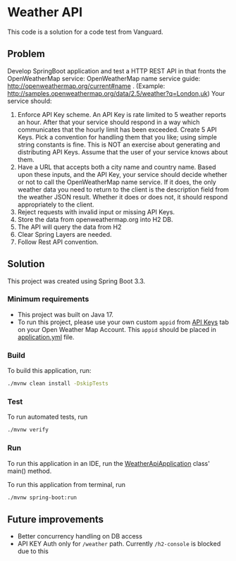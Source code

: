 # Weather API

This code is a solution for a code test from Vanguard.

## Problem

Develop SpringBoot application and test a HTTP REST API in that fronts the OpenWeatherMap service: OpenWeatherMap name service
guide: http://openweathermap.org/current#name . (Example: http://samples.openweathermap.org/data/2.5/weather?q=London,uk)
Your service should:

1. Enforce API Key scheme. An API Key is rate limited to 5 weather reports an hour. After that your service should respond in a way which
   communicates that the hourly limit has been exceeded. Create 5 API Keys. Pick a convention for handling them that you like; using simple
   string constants is fine. This is NOT an exercise about generating and distributing API Keys. Assume that the user of your service knows
   about them.
2. Have a URL that accepts both a city name and country name. Based upon these inputs, and the API Key, your service should decide whether
   or not to call the OpenWeatherMap name service. If it does, the only weather data you need to return to the client is the description
   field from the weather JSON result. Whether it does or does not, it should respond appropriately to the client.
3. Reject requests with invalid input or missing API Keys.
4. Store the data from openweathermap.org into H2 DB.
5. The API will query the data from H2
6. Clear Spring Layers are needed.
7. Follow Rest API convention.

## Solution

This project was created using Spring Boot 3.3.

### Minimum requirements

* This project was built on Java 17.
* To run this project, please use your own custom `appid` from [API Keys](https://home.openweathermap.org/api_keys) tab on your Open
  Weather Map Account. This `appid` should be placed in [application.yml](/src/main/resources/application.yml) file.

### Build

To build this application, run:

```bash
./mvnw clean install -DskipTests
```

### Test

To run automated tests, run

```bash
./mvnw verify
```

### Run

To run this application in an IDE, run
the [WeatherApiApplication](src/main/java/com/vanguard/codetest/weatherapi/WeatherApiApplication.java) class' main() method.

To run this application from terminal, run

```bash
./mvnw spring-boot:run
```

## Future improvements

* Better concurrency handling on DB access
* API KEY Auth only for `/weather` path. Currently `/h2-console` is blocked due to this
